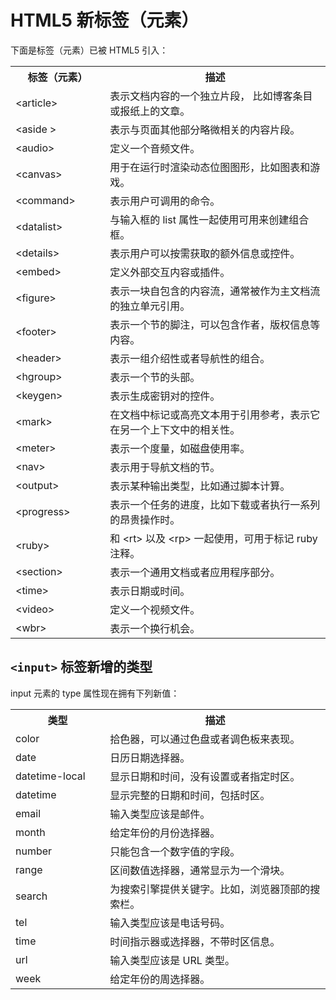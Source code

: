 # HTML5 新标签（元素）

下面是标签（元素）已被 HTML5 引入：

<table>
	<tbody>
		<tr>
			<th width="30%">
				标签（元素）
			</th>
			<th>
				描述
			</th>
		</tr>
		<tr>
			<td>
				&lt;article&gt;
			</td>
			<td>
				表示文档内容的一个独立片段， 比如博客条目或报纸上的文章。
			</td>
		</tr>
		<tr>
			<td>
				&lt;aside &gt;
			</td>
			<td>
				表示与页面其他部分略微相关的内容片段。
			</td>
		</tr>
		<tr>
			<td>
				&lt;audio&gt;
			</td>
			<td>
				定义一个音频文件。
			</td>
		</tr>
		<tr>
			<td>
				&lt;canvas&gt;
			</td>
			<td>
				用于在运行时渲染动态位图图形，比如图表和游戏。
			</td>
		</tr>
		<tr>
			<td>
				&lt;command&gt;
			</td>
			<td>
				表示用户可调用的命令。
			</td>
		</tr>
		<tr>
			<td>
				&lt;datalist&gt;
			</td>
			<td>
				与输入框的 list 属性一起使用可用来创建组合框。
			</td>
		</tr>
		<tr>
			<td>
				&lt;details&gt;
			</td>
			<td>
				表示用户可以按需获取的额外信息或控件。
			</td>
		</tr>
		<tr>
			<td>
				&lt;embed&gt;
			</td>
			<td>
				定义外部交互内容或插件。
			</td>
		</tr>
		<tr>
			<td>
				&lt;figure&gt;
			</td>
			<td>
				表示一块自包含的内容流，通常被作为主文档流的独立单元引用。
			</td>
		</tr>
		<tr>
			<td>
				&lt;footer&gt;
			</td>
			<td>
				表示一个节的脚注，可以包含作者，版权信息等内容。
			</td>
		</tr>
		<tr>
			<td>
				&lt;header&gt;
			</td>
			<td>
				表示一组介绍性或者导航性的组合。
			</td>
		</tr>
		<tr>
			<td>
				&lt;hgroup&gt;
			</td>
			<td>
				表示一个节的头部。
			</td>
		</tr>
		<tr>
			<td>
				&lt;keygen&gt;
			</td>
			<td>
				表示生成密钥对的控件。
			</td>
		</tr>
		<tr>
			<td>
				&lt;mark&gt;
			</td>
			<td>
				在文档中标记或高亮文本用于引用参考，表示它在另一个上下文中的相关性。
			</td>
		</tr>
		<tr>
			<td>
				&lt;meter&gt;
			</td>
			<td>
				表示一个度量，如磁盘使用率。
			</td>
		</tr>
		<tr>
			<td>
				&lt;nav&gt;
			</td>
			<td>
				表示用于导航文档的节。
			</td>
		</tr>
		<tr>
			<td>
				&lt;output&gt;
			</td>
			<td>
				表示某种输出类型，比如通过脚本计算。
			</td>
		</tr>
		<tr>
			<td>
				&lt;progress&gt;
			</td>
			<td>
				表示一个任务的进度，比如下载或者执行一系列的昂贵操作时。
			</td>
		</tr>
		<tr>
			<td>
				&lt;ruby&gt;
			</td>
			<td>
				和 &lt;rt&gt; 以及 &lt;rp&gt; 一起使用，可用于标记 ruby 注释。
			</td>
		</tr>
		<tr>
			<td>
				&lt;section&gt;
			</td>
			<td>
				表示一个通用文档或者应用程序部分。
			</td>
		</tr>
		<tr>
			<td>
				&lt;time&gt;
			</td>
			<td>
				表示日期或时间。
			</td>
		</tr>
		<tr>
			<td>
				&lt;video&gt;
			</td>
			<td>
				定义一个视频文件。
			</td>
		</tr>
		<tr>
			<td>
				&lt;wbr&gt;
			</td>
			<td>
				表示一个换行机会。
			</td>
		</tr>
	</tbody>
</table>

## `<input>` 标签新增的类型

input 元素的 type 属性现在拥有下列新值：

<table>
	<tbody>
		<tr>
			<th width="30%">
				类型
			</th>
			<th>
				描述
			</th>
		</tr>
		<tr>
			<td>
				color
			</td>
			<td>
				拾色器，可以通过色盘或者调色板来表现。
			</td>
		</tr>
		<tr>
			<td>
				date
			</td>
			<td>
				日历日期选择器。
			</td>
		</tr>
		<tr>
			<td>
				datetime-local
			</td>
			<td>
				显示日期和时间，没有设置或者指定时区。
			</td>
		</tr>
		<tr>
			<td>
				datetime
			</td>
			<td>
				显示完整的日期和时间，包括时区。
			</td>
		</tr>
		<tr>
			<td>
				email
			</td>
			<td>
				输入类型应该是邮件。
			</td>
		</tr>
		<tr>
			<td>
				month
			</td>
			<td>
				给定年份的月份选择器。
			</td>
		</tr>
		<tr>
			<td>
				number
			</td>
			<td>
				只能包含一个数字值的字段。
			</td>
		</tr>
		<tr>
			<td>
				range
			</td>
			<td>
				区间数值选择器，通常显示为一个滑块。
			</td>
		</tr>
		<tr>
			<td>
				search
			</td>
			<td>
				为搜索引擎提供关键字。比如，浏览器顶部的搜索栏。
			</td>
		</tr>
		<tr>
			<td>
				tel
			</td>
			<td>
				输入类型应该是电话号码。
			</td>
		</tr>
		<tr>
			<td>
				time
			</td>
			<td>
				时间指示器或选择器，不带时区信息。
			</td>
		</tr>
		<tr>
			<td>
				url
			</td>
			<td>
				输入类型应该是 URL 类型。
			</td>
		</tr>
		<tr>
			<td>
				week
			</td>
			<td>
				给定年份的周选择器。
			</td>
		</tr>
	</tbody>
</table>